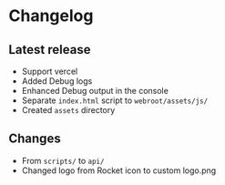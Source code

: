# Changelog

## Latest release 
- Support vercel
- Added Debug logs 
- Enhanced Debug output in the console 
- Separate `index.html` script to `webroot/assets/js/`
- Created `assets` directory
## Changes
- From `scripts/` to `api/`
- Changed logo from Rocket icon to custom logo.png
